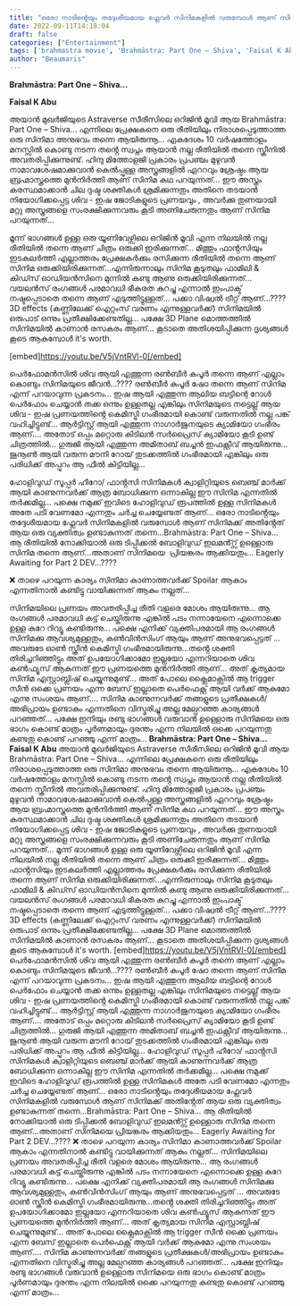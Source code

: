 ```yaml
---
title: "ഒരോ നാടിൻ്റെയും തദ്ദേശീയമായ ഫ്ലേവർ സിനിമകളിൽ വരുമ്പോൾ ആണ് സിനിമക്ക് അതിൻ്റേത് ആയ ഒരു വ്യക്തിത്വം ഉണ്ടാകുന്നത്"
date: 2022-09-11T14:18:04
draft: false
categories: ["Entertainment"]
tags: ['brahmastra movie', 'Brahmāstra: Part One – Shiva', 'Faisal K Abu']
author: "Beaumaris"
---
```


<strong>Brahmāstra: Part One – Shiva...</strong>

<strong>Faisal K Abu</strong>

അയാൻ മുഖർജിയുടെ Astraverse സീരീസിലെ ഒറിജിൻ മൂവി ആയ Brahmāstra: Part One – Shiva... എന്നിലെ പ്രേക്ഷകനെ ഒരു രീതിയിലും നിരാശപ്പെടുത്താത്ത ഒരു സിനിമാ അനുഭവം തന്നെ ആയിരുന്നൂ... എകദേശം 10 വർഷത്തോളം മനസ്സിൽ കൊണ്ടു നടന്ന തൻ്റെ സ്വപ്നം ആയാൻ നല്ല രീതിയിൽ തന്നെ സ്ക്രീനിൽ അവതരിപ്പിക്കുന്നുണ്ട്. ഹിന്ദു മിത്തോളജി പ്രകാരം പ്രപഞ്ചം മുഴുവൻ നാമാവശേഷമാക്കുവാൻ കെൽപ്പുള്ള അസ്ത്രങ്ങളിൽ ഏററവും ശ്രേഷ്ഠം ആയ ബ്രഹ്മാസ്ത്രത്തെ മുൻനിർത്തി ആണ് സിനിമ കഥ പറയുന്നത്... ഈ അസ്ത്രം കരസ്ഥമാക്കാൻ ചില ദുഷ്ട ശക്തികൾ ശ്രമിക്കുന്നതും അതിനെ തടയാൻ നിയോഗിക്കപ്പെട്ട ശിവ - ഇഷ ജോടികളുടെ പ്രണയവും , അവർക്കു തുണയായി മറ്റു അസ്ത്രങ്ങളെ സംരക്ഷിക്കുന്നവരും കൂടി അണിചേരുന്നതും ആണ് സിനിമ പറയുന്നത്...

മൂന്ന് ഭാഗങ്ങൾ ഉള്ള ഒരു യൂണിവേഴ്സിലെ ഒറിജിൻ മൂവി എന്ന നിലയിൽ നല്ല രീതിയിൽ തന്നെ ആണ് ചിത്രം ഒരുക്കി ഇരിക്കുന്നത്... മിത്തും ഫാൻ്റസിയും ഇടകലർത്തി എല്ലാത്തരം പ്രേക്ഷകർക്കും രസിക്കുന്ന രീതിയിൽ തന്നെ ആണ് സിനിമ ഒരുക്കിയിരിക്കുന്നത്...എന്നിരുന്നാലും സിനിമ കൂടുതലും ഫാമിലി &amp; കിഡ്സ് ഓഡിയൻസിനെ മുന്നിൽ കണ്ടു ആണു ഒരുക്കിയിരിക്കുന്നത്... വയലൻസ് രംഗങ്ങൾ പരമാവധി ഭീകരത കുറച്ചു എന്നാൽ ഇംപാക്ട് നഷ്ടപ്പെടാതെ തന്നെ ആണ് എടുത്തിട്ടുള്ളത്... പക്കാ വിഷ്വൽ ട്രീറ്റ് ആണ്...???? 3D effects (കണ്ണിലേക്ക് ഐറ്റംസ് വരണം എന്നുള്ളവർക്ക്) സിനിമയിൽ ഒരുപാട് ഒന്നും പ്രതീക്ഷിക്കേണ്ടതില്ല... പക്ഷേ 3D Plane മൊത്തത്തിൽ സിനിമയിൽ കാണാൻ രസകരം ആണ്... കൂടാതെ അതിശയിപ്പിക്കുന്ന ദൃശ്യങ്ങൾ കൂടെ ആകുമ്പോൾ it's worth.

[embed]https://youtu.be/V5jVntRVl-0[/embed]

പെർഫോമൻസിൽ ശിവ ആയി എത്തുന്ന രൺബീർ കപൂർ തന്നെ ആണ് എല്ലാം കൊണ്ടും സിനിമയുടെ ജീവൻ...???? രൺബീർ കപൂർ ഷോ തന്നെ ആണ് സിനിമ എന്ന് പറയാവുന്ന പ്രകടനം... ഇഷ ആയി എത്തുന്ന ആലിയ ബട്ടിന്റെ റോൾ പെർഫോം ചെയ്യാൻ തക്ക ഒന്നും ഉള്ളതല്ല എങ്കിലും സിനിമയുടെ നട്ടെല്ല് ആയ ശിവ - ഇഷ പ്രണയത്തിൻ്റെ കെമിസ്ട്രി ഗംഭീരമായി കൊണ്ട് വരുന്നതിൽ നല്ല പങ്ക് വഹിച്ചിട്ടുണ്ട്... ആർട്ടിസ്റ്റ് ആയി എത്തുന്ന നാഗാർജുനയുടെ ക്യാമിയോ ഗംഭീരം ആണ്.... അതോട് ഒപ്പം മറ്റൊരു കിടിലൻ സർപ്രൈസ് ക്യാമിയോ കൂടി ഉണ്ട് ചിത്രത്തിൽ... ഗുരുജി ആയി എത്തുന്ന അമിതാബ് ബച്ചൻ ഇഫക്റ്റീവ് ആയിരുന്നു... ജുനൂൺ ആയി വരുന്ന മൗനി റോയ് തുടക്കത്തിൽ ഗംഭീരമായി എങ്കിലും ഒരു പരിധിക്ക് അപ്പുറം ആ ഫീൽ കിട്ടിയില്ല...

ഹോളിവുഡ് സൂപ്പർ ഹീറോ/ ഫാൻ്റസി സിനിമകൾ ക്വാളിറ്റിയുടെ ബെഞ്ച് മാർക്ക് ആയി കാണുന്നവർക്ക് ആത്ര ബോധിക്കുന്ന ഒന്നാകില്ല ഈ സിനിമ എന്നതിൽ തർക്കമില്ല... പക്ഷെ നമുക്ക് ഇവിടെ ഹോളിവുഡ് രൂപത്തിൽ ഉള്ള സിനിമകൾ അതേ പടി വേണമോ എന്നതും ചർച്ച ചെയ്യേണ്ടത് ആണ്... ഒരോ നാടിൻ്റെയും തദ്ദേശീയമായ ഫ്ലേവർ സിനിമകളിൽ വരുമ്പോൾ ആണ് സിനിമക്ക് അതിൻ്റേത് ആയ ഒരു വ്യക്തിത്വം ഉണ്ടാകുന്നത് തന്നെ...Brahmāstra: Part One – Shiva... ആ രീതിയിൽ നോക്കിയാൽ ഒരു ടിപ്പിക്കൽ ബോളിവുഡ് ഇലമൻ്റ്സ് ഉള്ളൊരു സിനിമ തന്നെ ആണ്...അതാണ് സിനിമയെ  പ്രിയങ്കരം ആക്കിയതും... Eagerly Awaiting for Part 2 DEV...????

❌ താഴെ പറയുന്ന കാര്യം സിനിമാ കാണാത്തവർക്ക് Spoilar ആകാം എന്നതിനാൽ കണ്ടിട്ടു വായിക്കുന്നത് ആകും നല്ലത്...

സിനിമയിലെ പ്രണയം അവതരിപ്പിച്ച രീതി വളരെ മോശം ആയിരുന്നു... ആ രംഗങ്ങൾ പരമാവധി കട്ട് ചെയ്തിരുന്നു എങ്കിൽ പടം നന്നായേനെ എന്നൊക്കെ ഉള്ള കുറേ റിവ്യൂ കണ്ടിരുന്നു... പക്ഷെ എനിക്ക് വ്യക്തിപരമായി ആ രംഗങ്ങൾ സിനിമക്കു ആവശ്യമുള്ളതും, കൺവിൻസിംഗ് ആയും ആണ് അനുഭവപ്പെട്ടത് ... അവരുടേ ഓൺ സ്ക്രീൻ കെമിസ്ട്രി ഗംഭീരമായിരുന്നു...തൻ്റെ ശക്തി തിരിച്ചറിഞ്ഞിട്ടും അത് ഉപയോഗിക്കാമോ ഇല്ലയോ എന്നറിയാതെ ശിവ കൺഫ്യൂസ് ആകുന്നത് ഈ പ്രണയത്തെ മുൻനിർത്തി ആണ്... അത് കൃത്യമായ സിനിമ എസ്റ്റാബ്ലിഷ് ചെയ്യുന്നുമുണ്ട്... അത് പോലെ ക്ലൈമാക്സിൽ ആ trigger സീൻ ഒക്കെ പ്രണയം എന്ന ബേസ് ഇല്ലാതെ പെർഫെക്റ്റ് ആയി വർക്ക് ആകുമോ എന്നു സംശയം ആണ്.... സിനിമ കാണുന്നവർക്ക് തങ്ങളുടെ പ്രതീക്ഷകൾ/അഭിപ്രായം ഉണ്ടാകും എന്നതിനെ വിസ്മരിച്ചു അല്ല മേല്പറഞ്ഞ കാര്യങ്ങൾ പറഞ്ഞത്... പക്ഷേ ഇനിയും രണ്ടു ഭാഗങ്ങൾ വരുവാൻ ഉള്ളൊരു സിനിമയെ ഒരു ഭാഗം കൊണ്ട് മാത്രം പൂർണമായും ദുരന്തം എന്ന നിലയിൽ ഒക്കെ പറയുന്നതു കണ്ടതു കൊണ്ട് പറഞ്ഞു എന്ന് മാത്രം...
**Brahmāstra: Part One – Shiva...** **Faisal K Abu** അയാൻ മുഖർജിയുടെ Astraverse സീരീസിലെ ഒറിജിൻ മൂവി ആയ Brahmāstra: Part One – Shiva... എന്നിലെ പ്രേക്ഷകനെ ഒരു രീതിയിലും നിരാശപ്പെടുത്താത്ത ഒരു സിനിമാ അനുഭവം തന്നെ ആയിരുന്നൂ... എകദേശം 10 വർഷത്തോളം മനസ്സിൽ കൊണ്ടു നടന്ന തൻ്റെ സ്വപ്നം ആയാൻ നല്ല രീതിയിൽ തന്നെ സ്ക്രീനിൽ അവതരിപ്പിക്കുന്നുണ്ട്. ഹിന്ദു മിത്തോളജി പ്രകാരം പ്രപഞ്ചം മുഴുവൻ നാമാവശേഷമാക്കുവാൻ കെൽപ്പുള്ള അസ്ത്രങ്ങളിൽ ഏററവും ശ്രേഷ്ഠം ആയ ബ്രഹ്മാസ്ത്രത്തെ മുൻനിർത്തി ആണ് സിനിമ കഥ പറയുന്നത്... ഈ അസ്ത്രം കരസ്ഥമാക്കാൻ ചില ദുഷ്ട ശക്തികൾ ശ്രമിക്കുന്നതും അതിനെ തടയാൻ നിയോഗിക്കപ്പെട്ട ശിവ - ഇഷ ജോടികളുടെ പ്രണയവും , അവർക്കു തുണയായി മറ്റു അസ്ത്രങ്ങളെ സംരക്ഷിക്കുന്നവരും കൂടി അണിചേരുന്നതും ആണ് സിനിമ പറയുന്നത്... മൂന്ന് ഭാഗങ്ങൾ ഉള്ള ഒരു യൂണിവേഴ്സിലെ ഒറിജിൻ മൂവി എന്ന നിലയിൽ നല്ല രീതിയിൽ തന്നെ ആണ് ചിത്രം ഒരുക്കി ഇരിക്കുന്നത്... മിത്തും ഫാൻ്റസിയും ഇടകലർത്തി എല്ലാത്തരം പ്രേക്ഷകർക്കും രസിക്കുന്ന രീതിയിൽ തന്നെ ആണ് സിനിമ ഒരുക്കിയിരിക്കുന്നത്...എന്നിരുന്നാലും സിനിമ കൂടുതലും ഫാമിലി & കിഡ്സ് ഓഡിയൻസിനെ മുന്നിൽ കണ്ടു ആണു ഒരുക്കിയിരിക്കുന്നത്... വയലൻസ് രംഗങ്ങൾ പരമാവധി ഭീകരത കുറച്ചു എന്നാൽ ഇംപാക്ട് നഷ്ടപ്പെടാതെ തന്നെ ആണ് എടുത്തിട്ടുള്ളത്... പക്കാ വിഷ്വൽ ട്രീറ്റ് ആണ്...???? 3D effects (കണ്ണിലേക്ക് ഐറ്റംസ് വരണം എന്നുള്ളവർക്ക്) സിനിമയിൽ ഒരുപാട് ഒന്നും പ്രതീക്ഷിക്കേണ്ടതില്ല... പക്ഷേ 3D Plane മൊത്തത്തിൽ സിനിമയിൽ കാണാൻ രസകരം ആണ്... കൂടാതെ അതിശയിപ്പിക്കുന്ന ദൃശ്യങ്ങൾ കൂടെ ആകുമ്പോൾ it's worth. [embed]https://youtu.be/V5jVntRVl-0[/embed] പെർഫോമൻസിൽ ശിവ ആയി എത്തുന്ന രൺബീർ കപൂർ തന്നെ ആണ് എല്ലാം കൊണ്ടും സിനിമയുടെ ജീവൻ...???? രൺബീർ കപൂർ ഷോ തന്നെ ആണ് സിനിമ എന്ന് പറയാവുന്ന പ്രകടനം... ഇഷ ആയി എത്തുന്ന ആലിയ ബട്ടിന്റെ റോൾ പെർഫോം ചെയ്യാൻ തക്ക ഒന്നും ഉള്ളതല്ല എങ്കിലും സിനിമയുടെ നട്ടെല്ല് ആയ ശിവ - ഇഷ പ്രണയത്തിൻ്റെ കെമിസ്ട്രി ഗംഭീരമായി കൊണ്ട് വരുന്നതിൽ നല്ല പങ്ക് വഹിച്ചിട്ടുണ്ട്... ആർട്ടിസ്റ്റ് ആയി എത്തുന്ന നാഗാർജുനയുടെ ക്യാമിയോ ഗംഭീരം ആണ്.... അതോട് ഒപ്പം മറ്റൊരു കിടിലൻ സർപ്രൈസ് ക്യാമിയോ കൂടി ഉണ്ട് ചിത്രത്തിൽ... ഗുരുജി ആയി എത്തുന്ന അമിതാബ് ബച്ചൻ ഇഫക്റ്റീവ് ആയിരുന്നു... ജുനൂൺ ആയി വരുന്ന മൗനി റോയ് തുടക്കത്തിൽ ഗംഭീരമായി എങ്കിലും ഒരു പരിധിക്ക് അപ്പുറം ആ ഫീൽ കിട്ടിയില്ല... ഹോളിവുഡ് സൂപ്പർ ഹീറോ/ ഫാൻ്റസി സിനിമകൾ ക്വാളിറ്റിയുടെ ബെഞ്ച് മാർക്ക് ആയി കാണുന്നവർക്ക് ആത്ര ബോധിക്കുന്ന ഒന്നാകില്ല ഈ സിനിമ എന്നതിൽ തർക്കമില്ല... പക്ഷെ നമുക്ക് ഇവിടെ ഹോളിവുഡ് രൂപത്തിൽ ഉള്ള സിനിമകൾ അതേ പടി വേണമോ എന്നതും ചർച്ച ചെയ്യേണ്ടത് ആണ്... ഒരോ നാടിൻ്റെയും തദ്ദേശീയമായ ഫ്ലേവർ സിനിമകളിൽ വരുമ്പോൾ ആണ് സിനിമക്ക് അതിൻ്റേത് ആയ ഒരു വ്യക്തിത്വം ഉണ്ടാകുന്നത് തന്നെ...Brahmāstra: Part One – Shiva... ആ രീതിയിൽ നോക്കിയാൽ ഒരു ടിപ്പിക്കൽ ബോളിവുഡ് ഇലമൻ്റ്സ് ഉള്ളൊരു സിനിമ തന്നെ ആണ്...അതാണ് സിനിമയെ പ്രിയങ്കരം ആക്കിയതും... Eagerly Awaiting for Part 2 DEV...???? ❌ താഴെ പറയുന്ന കാര്യം സിനിമാ കാണാത്തവർക്ക് Spoilar ആകാം എന്നതിനാൽ കണ്ടിട്ടു വായിക്കുന്നത് ആകും നല്ലത്... സിനിമയിലെ പ്രണയം അവതരിപ്പിച്ച രീതി വളരെ മോശം ആയിരുന്നു... ആ രംഗങ്ങൾ പരമാവധി കട്ട് ചെയ്തിരുന്നു എങ്കിൽ പടം നന്നായേനെ എന്നൊക്കെ ഉള്ള കുറേ റിവ്യൂ കണ്ടിരുന്നു... പക്ഷെ എനിക്ക് വ്യക്തിപരമായി ആ രംഗങ്ങൾ സിനിമക്കു ആവശ്യമുള്ളതും, കൺവിൻസിംഗ് ആയും ആണ് അനുഭവപ്പെട്ടത് ... അവരുടേ ഓൺ സ്ക്രീൻ കെമിസ്ട്രി ഗംഭീരമായിരുന്നു...തൻ്റെ ശക്തി തിരിച്ചറിഞ്ഞിട്ടും അത് ഉപയോഗിക്കാമോ ഇല്ലയോ എന്നറിയാതെ ശിവ കൺഫ്യൂസ് ആകുന്നത് ഈ പ്രണയത്തെ മുൻനിർത്തി ആണ്... അത് കൃത്യമായ സിനിമ എസ്റ്റാബ്ലിഷ് ചെയ്യുന്നുമുണ്ട്... അത് പോലെ ക്ലൈമാക്സിൽ ആ trigger സീൻ ഒക്കെ പ്രണയം എന്ന ബേസ് ഇല്ലാതെ പെർഫെക്റ്റ് ആയി വർക്ക് ആകുമോ എന്നു സംശയം ആണ്.... സിനിമ കാണുന്നവർക്ക് തങ്ങളുടെ പ്രതീക്ഷകൾ/അഭിപ്രായം ഉണ്ടാകും എന്നതിനെ വിസ്മരിച്ചു അല്ല മേല്പറഞ്ഞ കാര്യങ്ങൾ പറഞ്ഞത്... പക്ഷേ ഇനിയും രണ്ടു ഭാഗങ്ങൾ വരുവാൻ ഉള്ളൊരു സിനിമയെ ഒരു ഭാഗം കൊണ്ട് മാത്രം പൂർണമായും ദുരന്തം എന്ന നിലയിൽ ഒക്കെ പറയുന്നതു കണ്ടതു കൊണ്ട് പറഞ്ഞു എന്ന് മാത്രം...
